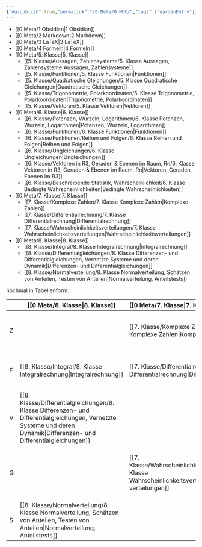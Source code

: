 ```yaml
---
{"dg-publish":true,"permalink":"/0 Meta/0 MOC/","tags":["gardenEntry"]}
---
```


* [[0 Meta/1 Obsidian\|1 Obsidian]]
* [[0 Meta/2 Markdown\|2 Markdown]]
* [[0 Meta/3 LaTeX\|3 LaTeX]]
* [[0 Meta/4 Formeln\|4 Formeln]]
* [[0 Meta/5. Klasse\|5. Klasse]]
	* [[5. Klasse/Aussagen, Zahlensysteme/5. Klasse Aussagen, Zahlensysteme\|Aussagen, Zahlensysteme]]
	* [[5. Klasse/Funktionen/5. Klasse Funktionen\|Funktionen]]
	* [[5. Klasse/Quadratische Gleichungen/5. Klasse Quadratische Gleichungen\|Quadratische Gleichungen]]
	* [[5. Klasse/Trigonometrie, Polarkoordinaten/5. Klasse Trigonometrie, Polarkoordinaten\|Trigonometrie, Polarkoordinaten]]
	* [[5. Klasse/Vektoren/5. Klasse Vektoren\|Vektoren]]
* [[0 Meta/6. Klasse\|6. Klasse]]
	* [[6. Klasse/Potenzen, Wurzeln, Logarithmen/6. Klasse Potenzen, Wurzeln, Logarithmen\|Potenzen, Wurzeln, Logarithmen]]
	* [[6. Klasse/Funktionen/6. Klasse Funktionen\|Funktionen]]
	* [[6. Klasse/Funktionen/Reihen und Folgen/6. Klasse Reihen und Folgen\|Reihen und Folgen]]
	* [[6. Klasse/Ungleichungen/6. Klasse Ungleichungen\|Ungleichungen]]
	* [[6. Klasse/Vektoren in R3, Geraden & Ebenen im Raum, Rn/6. Klasse Vektoren in R3, Geraden & Ebenen im Raum, Rn\|Vektoren, Geraden, Ebenen im R3]]
	* [[6. Klasse/Beschreibende Statistik, Wahrscheinlichkeit/6. Klasse Bedingte Wahrscheinlichkeiten\|Bedingte Wahrscheinlichkeiten]]
* [[0 Meta/7. Klasse\|7. Klasse]]
	* [[7. Klasse/Komplexe Zahlen/7. Klasse Komplexe Zahlen\|Komplexe Zahlen]]
	* [[7. Klasse/Differentialrechnung/7. Klasse Differentialrechnung\|Differentialrechnung]]
	* [[7. Klasse/Wahrscheinlichkeitsverteilungen/7. Klasse Wahrscheinlichkeitsverteilungen\|Wahrscheinlichkeitsverteilungen]]
* [[0 Meta/8. Klasse\|8. Klasse]]
	* [[8. Klasse/Integral/8. Klasse Integralrechnung\|Integralrechnung]]
	* [[8. Klasse/Differentialgleichungen/8. Klasse Differenzen- und Differentialgleichungen, Vernetzte Systeme und deren Dynamik\|Differenzen- und Differentialgleichungen]]
	* [[8. Klasse/Normalverteilung/8. Klasse Normalverteilung, Schätzen von Anteilen, Testen von Anteilen\|Normalverteilung, Anteilstests]]



nochmal in Tabellenform:

|     | [[0 Meta/8. Klasse\|8. Klasse]]                                                                                                                         | [[0 Meta/7. Klasse\|7. Klasse]]                                                  | [[6. Klasse \|6. Klasse ]]                                                                                 | [[0 Meta/5. Klasse\|5. Klasse]]                                                                                                          |
| --- | ------------------------------------------------------------------------------------------------------------------------------------- | :------------------------------------------------------------- | :--------------------------------------------------------------------------------------------- | :--------------------------------------------------------------------------------------------------------------------- |
| Z   |                                                                                                                                       | [[7. Klasse/Komplexe Zahlen/7. Klasse Komplexe Zahlen\|Komplexe Zahlen]]                 | [[6. Klasse/Potenzen, Wurzeln, Logarithmen/6. Klasse Potenzen, Wurzeln, Logarithmen\|Potenzen, Wurzeln, Logarithmen]]                   | [[5. Klasse/Aussagen, Zahlensysteme/5. Klasse Aussagen, Zahlensysteme\|Aussagen, Zahlensysteme]]                                                         |
| F   | [[8. Klasse/Integral/8. Klasse Integralrechnung\|Integralrechnung]]                                                                                      | [[7. Klasse/Differentialrechnung/7. Klasse Differentialrechnung\|Differentialrechnung]]       | [[6. Klasse/Funktionen/6. Klasse Funktionen\|Funktionen]]<br>[[6. Klasse/Funktionen/Reihen und Folgen/6. Klasse Reihen und Folgen\|Reihen und Folgen]]<br> | [[5. Klasse/Funktionen/5. Klasse Funktionen\|Funktionen]]                                                                                   |
| V   | [[8. Klasse/Differentialgleichungen/8. Klasse Differenzen- und Differentialgleichungen, Vernetzte Systeme und deren Dynamik\|Differenzen- und Differentialgleichungen]] |                                                                | [[6. Klasse/Ungleichungen/6. Klasse Ungleichungen\|Ungleichungen]]                                                     | [[5. Klasse/Quadratische Gleichungen/5. Klasse Quadratische Gleichungen\|Quadratische Gleichungen]]                                                       |
| G   |                                                                                                                                       | [[7. Klasse/Wahrscheinlichkeitsverteilungen/7. Klasse Wahrscheinlichkeitsverteilungen\|Ws-verteilungen]] | [[6. Klasse/Vektoren in R3, Geraden & Ebenen im Raum, Rn/6. Klasse Vektoren in R3, Geraden & Ebenen im Raum, Rn\|Vektoren, Geraden, Ebenen im R3]]    | [[5. Klasse/Trigonometrie, Polarkoordinaten/5. Klasse Trigonometrie, Polarkoordinaten\|Trigonometrie, Polarkoordinaten]]<br>[[5. Klasse/Vektoren/5. Klasse Vektoren\|Vektoren]]<br> |
| S   | [[8. Klasse/Normalverteilung/8. Klasse Normalverteilung, Schätzen von Anteilen, Testen von Anteilen\|Normalverteilung, Anteilstests]]                            |                                                                | [[6. Klasse/Beschreibende Statistik, Wahrscheinlichkeit/6. Klasse Bedingte Wahrscheinlichkeiten\|Bedingte Ws]]                                       |                                                                                                                        |

